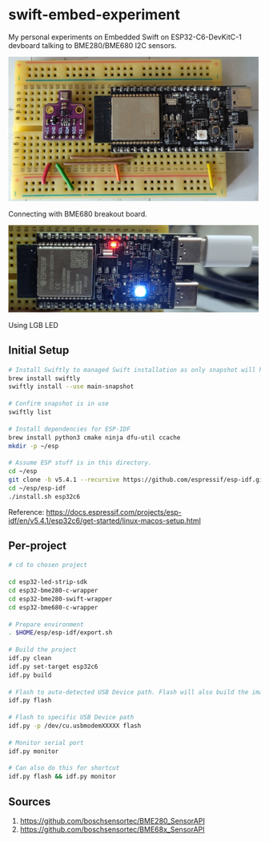 # swift-embed-experiment

My personal experiments on Embedded Swift on ESP32-C6-DevKitC-1 devboard talking to BME280/BME680 I2C sensors.

<img src="images/esp32c6-bme680.jpg" width="500">

Connecting with BME680 breakout board.

<img src="images/esp32c6-swift-rgb.jpg" width="500">

Using LGB LED

## Initial Setup
```bash
# Install Swiftly to managed Swift installation as only snapshot will have
brew install swiftly
swiftly install --use main-snapshot

# Confirm snapshot is in use
swiftly list

# Install dependencies for ESP-IDF
brew install python3 cmake ninja dfu-util ccache
mkdir -p ~/esp

# Assume ESP stuff is in this directory.
cd ~/esp
git clone -b v5.4.1 --recursive https://github.com/espressif/esp-idf.git
cd ~/esp/esp-idf
./install.sh esp32c6
```

Reference: https://docs.espressif.com/projects/esp-idf/en/v5.4.1/esp32c6/get-started/linux-macos-setup.html

## Per-project


```bash
# cd to chosen project

cd esp32-led-strip-sdk
cd esp32-bme280-c-wrapper
cd esp32-bme280-swift-wrapper
cd esp32-bme680-c-wrapper

# Prepare environment
. $HOME/esp/esp-idf/export.sh

# Build the project
idf.py clean
idf.py set-target esp32c6
idf.py build

# Flash to auto-detected USB Device path. Flash will also build the image if not built.
idf.py flash

# Flash to specific USB Device path
idf.py -p /dev/cu.usbmodemXXXXX flash

# Monitor serial port
idf.py monitor

# Can also do this for shortcut
idf.py flash && idf.py monitor
```

## Sources
1. https://github.com/boschsensortec/BME280_SensorAPI
2. https://github.com/boschsensortec/BME68x_SensorAPI
